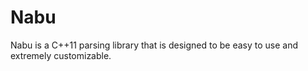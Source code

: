 # Nabu

Nabu is a C++11 parsing library that is designed to be easy to use and
extremely customizable.